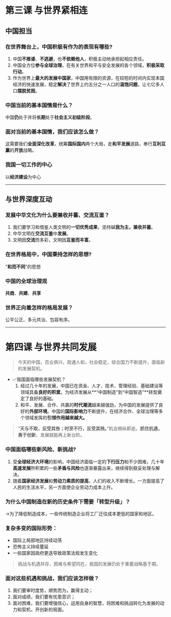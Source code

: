 # 第三课 与世界紧相连

## 中国担当

### 在世界舞台上，中国积极有作为的表现有哪些?

1. 中国**不推诿**、**不逃避**，也**不依赖他人**，积极主动地承担起相应责任。
2. 中国全方位**参与全球治理**，在有关世界和平与安全发展的各个领域，**积极采取行动**。
3. 作为世界上**最大的发展中国家**，中国用有限的资源，在较短的时间内实现本国经济的快速发展，稳定**解决**了世界上约五分之一人口的**温饱问题**，让七亿多人口**摆脱贫困**。

### 中国当前的基本国情是什么？

中国**仍**处于并将**长期**处于**社会主义初级阶段**。

### 面对当前的基本国情，我们应该怎么做？

这需要我们**全面深化改革**，统筹**国际国内**两个大局，走**和平发展**道路，奉行**互利互赢**的**开放**战略。

### 我国一切工作的中心

以**经济建设**为中心

---

## 与世界深度互动

### 发展中华文化为什么要兼收并蓄、交流互鉴？

1. 我们要学习和借鉴人类文明的**一切优秀成果**，坚持**以我为主，兼收并蓄**。
2. 中华文明在**交流互鉴**中**发展**。
3. 文明因**交流**而多彩，文明因**互鉴而丰富**。

### 在世界格局中，中国秉持怎样的思想?

"**和而不同**"的思想

### 中国的全球治理观

**共商**、**共建**、**共享**

### 世界正向着怎样的格局发展？

公平公正、多元共治、包容有序。

---

# 第四课 与世界共同发展

> 今天的中国，百业俱兴，政通人和，社会稳定，综合国力不断提升，面临新的发展契机。

- ✅我国面临哪些发展契机？
    1. 经过几十年的发展，中国已在资金、人才、技术、管理经验、基础建设等领域具备**良好的积累**，为经济发展从**“中国制造”到“中国智造”**转型奠定了良好的基础。
    2. 和平、发展、合作、共赢的**时代潮流**越来越强劲，为中国的发展提供了良好的**外部环境**。中国的**国际影响力**不断提升，在经济合作、全球治理等多个领域发挥的**引领作用越来越大。**

> “**天与不取，反受其咎；时至不行，反受其秧。**”机会稍纵即逝。**抓住机遇，勇于创新**，发展就能再上新台阶。

### 中国面临哪些新风险、新挑战?

1. 受**全球经济大环境**的影响，中国经济面临一定的**下行压力**和不少困难，几十年**高速发展**所积累的一些**矛盾与风险**也逐渐暴露出来，继续得到稳妥处理与解决。
2. 随着**国家经济发展**和**劳动力素质的提高**，人们的收入不断增长。一方面提高了人民的生活水平，另一方面使企业劳动力成本上升。

### 为什么中国制造在新的历史条件下需要「转型升级」？

→为了降低制造成本，一些传统制造企业将工厂迁往成本更低的国家和地区。

### 复杂多变的国际形势：

- 国际上局部地区持续动荡
- 恐怖主义持续蔓延
- 一些国家因政府更迭导致政策法规发生变化

> 挑战与机遇并存，困难与希望同在，我国的发展仍处于重要战略基于期。

### 面对这些机遇和挑战，我们应该怎样做？

1. 我们要审时度势，顺势而为，赢得主动；
2. 面对成绩，我们要有忧患意识；
3. 面对困难，我们要增强信心，运用自身的智慧，将困难和挑战转化为发展的动力和契机，开创新的局面。